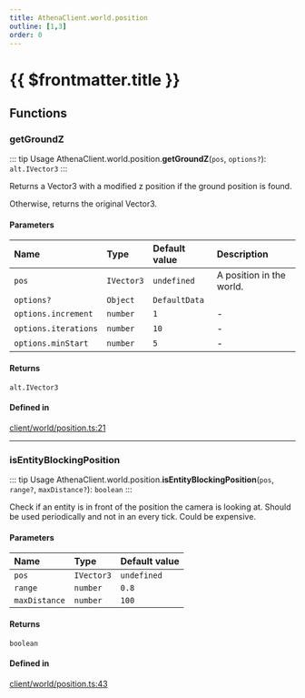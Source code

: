 ```yaml
---
title: AthenaClient.world.position
outline: [1,3]
order: 0
---
```


# {{ $frontmatter.title }}


## Functions

### getGroundZ

::: tip Usage
AthenaClient.world.position.**getGroundZ**(`pos`, `options?`): `alt.IVector3`
:::

Returns a Vector3 with a modified z position if the ground position is found.

Otherwise, returns the original Vector3.

#### Parameters

| Name | Type | Default value | Description |
| :------ | :------ | :------ | :------ |
| `pos` | `IVector3` | `undefined` | A position in the world. |
| `options?` | `Object` | `DefaultData` |  |
| `options.increment` | `number` | `1` | - |
| `options.iterations` | `number` | `10` | - |
| `options.minStart` | `number` | `5` | - |

#### Returns

`alt.IVector3`

#### Defined in

[client/world/position.ts:21](https://github.com/Stuyk/altv-athena/blob/492641c/src/core/client/world/position.ts#L21)

___

### isEntityBlockingPosition

::: tip Usage
AthenaClient.world.position.**isEntityBlockingPosition**(`pos`, `range?`, `maxDistance?`): `boolean`
:::

Check if an entity is in front of the position the camera is looking at.
Should be used periodically and not in an every tick. Could be expensive.

#### Parameters

| Name | Type | Default value |
| :------ | :------ | :------ |
| `pos` | `IVector3` | `undefined` |
| `range` | `number` | `0.8` |
| `maxDistance` | `number` | `100` |

#### Returns

`boolean`

#### Defined in

[client/world/position.ts:43](https://github.com/Stuyk/altv-athena/blob/492641c/src/core/client/world/position.ts#L43)
